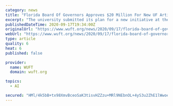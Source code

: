```yaml
---
category: news
title: "Florida Board Of Governors Approves $20 Million For New UF Artificial Intelligence Initiative"
excerpt: "The university submitted its plan for a new initiative at the Florida Board of Governors meeting Wednesday morning. Chairman Timothy M. Cerio said the Board can help the university follow guidelines."
publishedDateTime: 2020-09-17T19:34:00Z
originalUrl: "https://www.wuft.org/news/2020/09/17/florida-board-of-governors-approves-20-million-for-new-uf-artificial-intelligence-initiative/"
webUrl: "https://www.wuft.org/news/2020/09/17/florida-board-of-governors-approves-20-million-for-new-uf-artificial-intelligence-initiative/"
type: article
quality: 6
heat: 6
published: false

provider:
  name: WUFT
  domain: wuft.org

topics:
  - AI

secured: "HMl/4k5bB+tx98XmvBceoSaK3tisvHZZzu+MRl9NEbnOL+4yS3u2ZhE1lWwoeXqjgWmZlOkNHRK16p+Ip/5DnyAkBADDFufnGl8wAKe9gqwos/Uh3zpsgreXZYdvDiXA2/Hw3s3ww19CS/MPZ/TCo9X4qWnyncx38E8raOMsW14pFA22cKHUeNA9lDvNyW8vWaFceHH61K90pwyEYy3Vl9kpkpH/Fb5xgkDuM9iUZ9PbNzHseP9YgihiX8+npopJ6FjeMdxJlfQiBzl5nIDrJcNo8cxG7z+bzri+eogM6Qhgkhs4G1z/3Ruw6OmTuAh7vSOKfWWnP4mtyynRSkwaXNHQZzCRNK3OCk74l8HbDpM=;wMjSAvg7P71qCK6dZLJ10g=="
---
```


